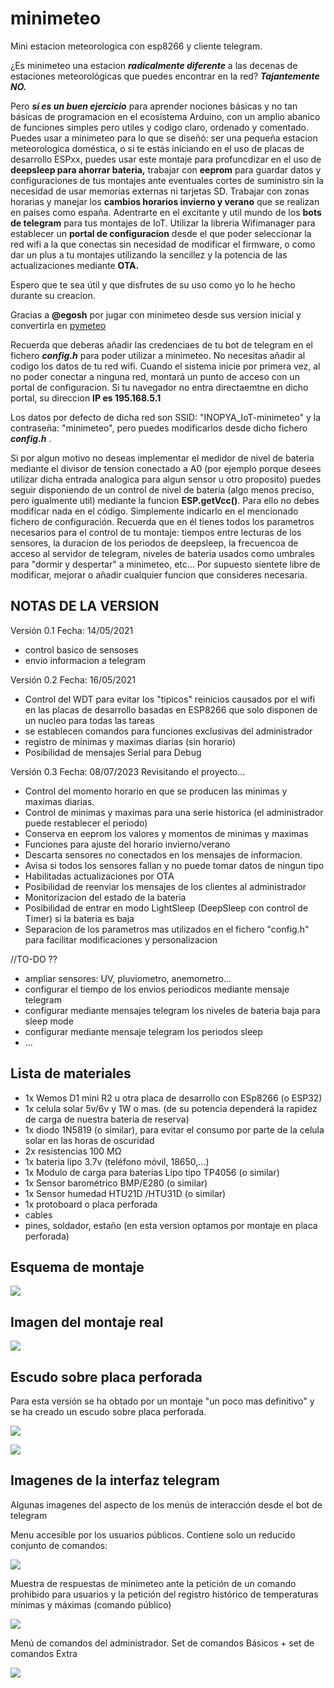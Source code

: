 # minimeteo

Mini estacion meteorologica con esp8266 y cliente telegram.

¿Es minimeteo una estacion ***radicalmente diferente*** a las decenas de estaciones meteorológicas que puedes encontrar en la red?
***Tajantemente NO.***

Pero ***sí es un buen ejercicio*** para aprender nociones básicas y no tan básicas de programacion en el ecosistema Arduino, con un amplio abanico de funciones simples pero utiles y codigo claro, ordenado y comentado.
Puedes usar a minimeteo para lo que se diseñó: ser una pequeña estacion meteorologica doméstica, o si te estás iniciando en el uso de placas de desarrollo  ESPxx, puedes usar este montaje para profuncdizar en el uso de **deepsleep para ahorrar bateria,** trabajar con **eeprom** para guardar datos y configuraciones de tus montajes ante eventuales cortes de suministro sin la necesidad de usar memorias externas ni tarjetas SD. Trabajar con zonas horarias y manejar los **cambios horarios invierno y verano** que se realizan en paises como españa. Adentrarte en el excitante y util mundo de los **bots de telegram** para tus montajes de IoT. Utilizar la libreria Wifimanager para establecer un **portal de configuracion** desde el que poder seleccionar la red wifi a la que conectas sin necesidad de modificar el firmware, o como dar un plus a tu montajes utilizando la sencillez y la potencia de las actualizaciones mediante **OTA.**

Espero que te sea útil y que disfrutes de su uso como yo lo he hecho durante su creacion.

Gracias a **@egosh** por jugar con minimeteo desde sus version inicial y convertirla en [pymeteo](https://github.com/egosh/PyMeteo)


Recuerda que deberas añadir las credenciaes de tu bot de telegram en el fichero ***config.h*** para poder utilizar a minimeteo.
No necesitas añadir al codigo los datos de tu red wifi. Cuando el sistema inicie por  primera vez, al no poder conectar a ninguna red, montará un punto de acceso con un portal de configuracion. Si tu navegador no entra directaemtne en dicho portal, su direccion **IP es 195.168.5.1**

Los datos por defecto de dicha red son SSID: "INOPYA_IoT-minimeteo" y la contraseña: "minimeteo", pero puedes modificarlos desde dicho fichero ***config.h*** .

Si por algun motivo no deseas implementar el medidor de nivel de bateria mediante el divisor de tension conectado a A0 (por ejemplo porque desees utilizar dicha entrada analogica para algun sensor u otro proposito) puedes seguir disponiendo de un control de nivel de  bateria (algo menos preciso, pero igualmente util) mediante la funcion **ESP.getVcc()**.
Para ello no debes modificar nada en el código. Simplemente indicarlo en el mencionado fichero de configuración.
Recuerda que en él tienes todos los parametros necesarios para el control de tu montaje: tiempos entre lecturas de los sensores, la duracion de los periodos de deepsleep, la frecuencoa de acceso al servidor de telegram, niveles de bateria usados como umbrales para "dormir y despertar" a minimeteo, etc... 
Por supuesto sientete libre de modificar, mejorar o añadir cualquier funcion que consideres necesaria.



## NOTAS DE LA VERSION  

Versión 0.1       Fecha: 14/05/2021
- control basico de sensoses
- envio informacion a telegram

Versión 0.2       Fecha: 16/05/2021
- Control del WDT para evitar los "tipicos" reinicios causados por el wifi en las placas de desarrollo basadas en ESP8266 que solo disponen de un nucleo para todas las tareas
- se establecen comandos para funciones exclusivas del administrador 
- registro de minimas y maximas diarias (sin horario)
- Posibilidad de mensajes Serial para Debug

Versión 0.3      Fecha: 08/07/2023 
Revisitando el proyecto...
- Control del momento horario en que se producen las minimas y maximas diarias.
- Control de minimas y maximas para una serie historica (el administrador puede restablecer el periodo)
- Conserva en eeprom los valores y momentos de minimas y maximas
- Funciones para ajuste del horario invierno/verano
- Descarta sensores no conectados en los mensajes de informacion.
- Avisa si todos los sensores fallan y no puede tomar datos de ningun tipo
- Habilitadas actualizaciones por OTA 
- Posibilidad de reenviar los mensajes de los clientes al administrador
- Monitorizacion del estado de la bateria
- Posibilidad de entrar en modo LightSleep (DeepSleep con control de Timer) si la bateria es baja 
- Separacion de los parametros mas utilizados en el fichero "config.h" para facilitar modificaciones y personalizacion


//TO-DO ??
- ampliar sensores: UV, pluviometro, anemometro... 
- configurar el tiempo de los envios periodicos mediante mensaje telegram
- configurar mediante mensajes telegram los niveles de bateria baja para sleep mode
- configurar mediante mensaje telegram los periodos sleep
- ...
	  



## Lista de materiales

- 1x Wemos D1 mini R2 u otra placa de desarrollo con ESp8266 (o ESP32)
- 1x celula solar 5v/6v y 1W o mas. (de su potencia dependerá la rapidez de carga de nuestra bateria de reserva)
- 1x diodo 1N5819 (o similar), para evitar el consumo por parte de la celula solar en las horas de oscuridad
- 2x resistencias 100 MΩ
- 1x bateria lipo 3.7v (teléfono móvil, 18650,...)
- 1x Modulo de carga para baterias Lipo tipo TP4056 (o similar)
- 1x Sensor barométrico BMP/E280 (o similar)
- 1x Sensor humedad HTU21D /HTU31D (o similar)
- 1x protoboard o placa perforada
- cables 
- pines, soldador, estaño (en esta version optamos por montaje en placa perforada) 


## Esquema de montaje

![](./imagenes/sche-wemos-miniMETEO.png)



##  Imagen del montaje real

![](./imagenes/hard-minimeteo-componentes.jpg)



## Escudo sobre placa perforada
Para esta versión se ha obtado por un montaje "un poco mas definitivo" y se ha creado un escudo sobre placa perforada.

![](./imagenes/hard-minimteo-escudo-up.jpg)

![](./imagenes/hard-minimteo-wemos-en-escudo.jpg)



## Imagenes de la interfaz telegram

Algunas imagenes del aspecto de los menús de interacción desde el bot de telegram

Menu accesible por los usuarios públicos. 
Contiene solo un reducido conjunto de comandos:

![](./imagenes/soft-menu-usuario.png)

Muestra de respuestas de minimeteo ante la petición de un comando prohibido para usuarios y la petición del registro histórico de temperaturas mínimas y máximas (comando público)

![](./imagenes/sof-registro-historico.png)

Menú de comandos del administrador. Set de comandos Básicos + set de comandos Extra

![](./imagenes/sof-menu-admin.png)


